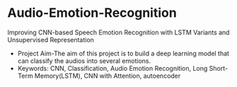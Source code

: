 # Audio-Emotion-Recognition
Improving CNN-based Speech Emotion Recognition with LSTM Variants and Unsupervised Representation

- Project Aim-The aim of this project is to build a deep learning model that can classify the audios into several emotions.
- Keywords: CNN, Classification, Audio Emotion Recognition, Long Short-Term Memory(LSTM), CNN with Attention, autoencoder
